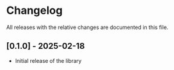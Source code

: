 # Changelog

All releases with the relative changes are documented in this file.

## [0.1.0] - 2025-02-18
- Initial release of the library
